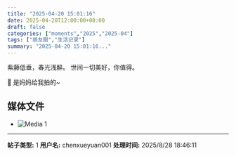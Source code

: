 ```yaml
---
title: "2025-04-20 15:01:16"
date: 2025-04-20T12:00:00+08:00
draft: false
categories: ["moments","2025","2025-04"]
tags: ["朋友圈","生活记录"]
summary: "2025-04-20 15:01:16..."
---
```


紫藤低垂，春光浅醉。
世间一切美好，你值得。

🥰 是妈妈给我拍的~

## 媒体文件

- ![Media 1](/Moments/photos/2025-04-20/202504201501160.jpg)

---

**帖子类型:** 1
**用户名:** chenxueyuan001
**处理时间:** 2025/8/28 18:46:11